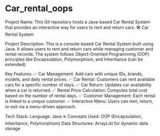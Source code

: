 # Car_rental_oops
Project Name:
This Git repository hosts a Java-based Car Rental System that provides an interactive way for users to rent and return cars.
🛠 Car Rental System

Project Description:
This is a console-based Car Rental System built using Java. It allows users to rent and return cars while managing customer and rental records. The system follows Object-Oriented Programming (OOP) principles like Encapsulation, Polymorphism, and Inheritance (can be extended).

Key Features:
✅ Car Management: Add cars with unique IDs, brands, models, and daily rental prices.
✅ Car Rental: Customers can rent available cars for a specific number of days.
✅ Car Return: Updates car availability when a car is returned.
✅ Rental Price Calculation: Computes total cost based on the number of rental days.
✅ Customer Management: Each rental is linked to a unique customer.
✅ Interactive Menu: Users can rent, return, or exit via a menu-driven approach.

Tech Stack:
Language: Java ☕
Concepts Used: OOP (Encapsulation, Inheritance, Polymorphism)
Data Structures: ArrayList for dynamic data storage

